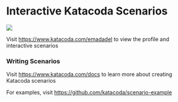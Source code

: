 # Interactive Katacoda Scenarios

[![](http://shields.katacoda.com/katacoda/emadadel/count.svg)](https://www.katacoda.com/emadadel "Get your profile on Katacoda.com")

Visit https://www.katacoda.com/emadadel to view the profile and interactive scenarios

### Writing Scenarios
Visit https://www.katacoda.com/docs to learn more about creating Katacoda scenarios

For examples, visit https://github.com/katacoda/scenario-example
